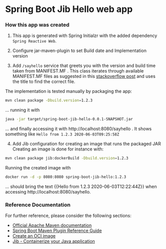 Spring Boot Jib Hello web app
=============================

### How this app was created
1) This app is generated with Spring Initialzr with the added dependency `Spring Reactive Web`.

2) Configure jar-maven-plugin to set Build date and Implementation version

3) Add `/sayhello` service that greets you with the version and build time taken from MANIFEST.MF . This class iterates through available MANIFEST.MF files as suggested
in this [stackoverflow post](https://stackoverflow.com/a/1273196/2371545) and uses the
title to find the correct file.

The implementation is tested manually by packaging the app:

```sh
mvn clean package -Dbuild.version=1.2.3
```

... running it with

```sh
java -jar target/spring-boot-jib-hello-0.0.1-SNAPSHOT.jar
```

... and finally accessing it with http://localhost:8080/sayhello . It shows something like
`Hello from 1.2.3 2020-06-03T09:25:58Z`

4) Add Jib configuration for creating an image that runs the packaged JAR
Creating an image is done for instance with:

```sh
mvn clean package jib:dockerBuild -Dbuild.version=1.2.3
```

Running the created image with

```sh
docker run -d -p 8080:8080 spring-boot-jib-hello:1.2.3
```

... should bring the text {{Hello from 1.2.3 2020-06-03T12:22:44Z}} when accessing http://localhost:8080/sayhello.

### Reference Documentation
For further reference, please consider the following sections:

* [Official Apache Maven documentation](https://maven.apache.org/guides/index.html)
* [Spring Boot Maven Plugin Reference Guide](https://docs.spring.io/spring-boot/docs/2.3.0.RELEASE/maven-plugin/reference/html/)
* [Create an OCI image](https://docs.spring.io/spring-boot/docs/2.3.0.RELEASE/maven-plugin/reference/html/#build-image)
* [Jib - Containerize your Java application](https://github.com/GoogleContainerTools/jib#jib)

